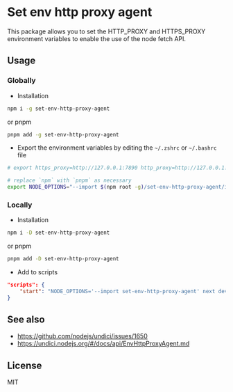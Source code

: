 # Set env http proxy agent

This package allows you to set the HTTP_PROXY and HTTPS_PROXY environment variables to enable the use of the node fetch API.

## Usage

### Globally

- Installation

```bash
npm i -g set-env-http-proxy-agent
```

or pnpm

```bash
pnpm add -g set-env-http-proxy-agent
```

- Export the environment variables by editing the `~/.zshrc` or `~/.bashrc` file

```sh
# export https_proxy=http://127.0.0.1:7890 http_proxy=http://127.0.0.1:7890 no_proxy=localhost,127.0.0.*

# replace `npm` with `pnpm` as necessary
export NODE_OPTIONS="--import $(npm root -g)/set-env-http-proxy-agent/index.js"
```

### Locally

- Installation

```bash
npm i -D set-env-http-proxy-agent
```

or pnpm

```bash
pnpm add -D set-env-http-proxy-agent
```

- Add to scripts

```json
"scripts": {
    "start": "NODE_OPTIONS='--import set-env-http-proxy-agent' next dev"
}
```

## See also

- https://github.com/nodejs/undici/issues/1650
- https://undici.nodejs.org/#/docs/api/EnvHttpProxyAgent.md

## License

MIT
